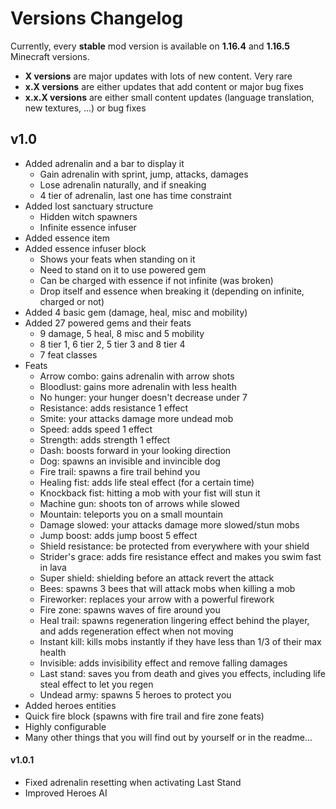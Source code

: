 # Versions Changelog

Currently, every **stable** mod version is available on **1.16.4** and **1.16.5** Minecraft versions.

* **X versions** are major updates with lots of new content. Very rare
* **x.X versions** are either updates that add content or major bug fixes
* **x.x.X versions** are either small content updates (language translation, new textures, ...) or bug fixes

## v1.0

* Added adrenalin and a bar to display it
  * Gain adrenalin with sprint, jump, attacks, damages
  * Lose adrenalin naturally, and if sneaking
  * 4 tier of adrenalin, last one has time constraint
* Added lost sanctuary structure
  * Hidden witch spawners
  * Infinite essence infuser
* Added essence item
* Added essence infuser block
  * Shows your feats when standing on it
  * Need to stand on it to use powered gem
  * Can be charged with essence if not infinite (was broken)
  * Drop itself and essence when breaking it (depending on infinite, charged or not)
* Added 4 basic gem (damage, heal, misc and mobility)
* Added 27 powered gems and their feats
  * 9 damage, 5 heal, 8 misc and 5 mobility
  * 8 tier 1, 6 tier 2, 5 tier 3 and 8 tier 4
  * 7 feat classes
* Feats
  * Arrow combo: gains adrenalin with arrow shots
  * Bloodlust: gains more adrenalin with less health
  * No hunger: your hunger doesn't decrease under 7
  * Resistance: adds resistance 1 effect
  * Smite: your attacks damage more undead mob
  * Speed: adds speed 1 effect
  * Strength: adds strength 1 effect
  * Dash: boosts forward in your looking direction
  * Dog: spawns an invisible and invincible dog
  * Fire trail: spawns a fire trail behind you
  * Healing fist: adds life steal effect (for a certain time)
  * Knockback fist: hitting a mob with your fist will stun it
  * Machine gun: shoots ton of arrows while slowed
  * Mountain: teleports you on a small mountain
  * Damage slowed: your attacks damage more slowed/stun mobs
  * Jump boost: adds jump boost 5 effect
  * Shield resistance: be protected from everywhere with your shield
  * Strider's grace: adds fire resistance effect and makes you swim fast in lava
  * Super shield: shielding before an attack revert the attack
  * Bees: spawns 3 bees that will attack mobs when killing a mob
  * Fireworker: replaces your arrow with a powerful firework
  * Fire zone: spawns waves of fire around you
  * Heal trail: spawns regeneration lingering effect behind the player, and adds regeneration effect when not moving
  * Instant kill: kills mobs instantly if they have less than 1/3 of their max health
  * Invisible: adds invisibility effect and remove falling damages
  * Last stand: saves you from death and gives you effects, including life steal effect to let you regen
  * Undead army: spawns 5 heroes to protect you
* Added heroes entities
* Quick fire block (spawns with fire trail and fire zone feats)
* Highly configurable
* Many other things that you will find out by yourself or in the readme...

#### v1.0.1

* Fixed adrenalin resetting when activating Last Stand
* Improved Heroes AI